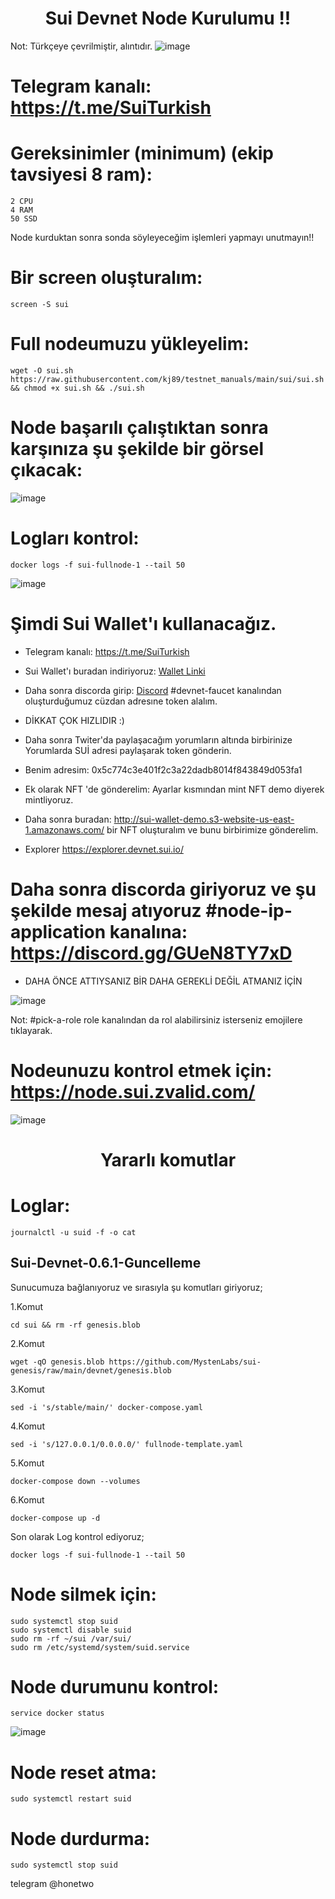 <h1 align="center"> Sui Devnet Node Kurulumu !! </h1> 

Not: Türkçeye çevrilmiştir, alıntıdır.
![image](https://user-images.githubusercontent.com/101149671/178116806-26715fca-3ff8-43d5-ae1e-cee3926828de.png)

# Telegram kanalı: https://t.me/SuiTurkish

# Gereksinimler (minimum) (ekip tavsiyesi 8 ram):
```
2 CPU
4 RAM
50 SSD
```
Node kurduktan sonra sonda söyleyeceğim işlemleri yapmayı unutmayın!!

# Bir screen oluşturalım:
```
screen -S sui
```

# Full nodeumuzu yükleyelim:
```
wget -O sui.sh https://raw.githubusercontent.com/kj89/testnet_manuals/main/sui/sui.sh && chmod +x sui.sh && ./sui.sh
```

# Node başarılı çalıştıktan sonra karşınıza şu şekilde bir görsel çıkacak:

![image](https://user-images.githubusercontent.com/101149671/178935325-ba533e58-5cfa-4d9d-81f2-d7d595009b3b.png)

# Logları kontrol:
```
docker logs -f sui-fullnode-1 --tail 50
```

![image](https://user-images.githubusercontent.com/101149671/178935450-5928a3f9-e493-49f7-b235-913a56e7abc7.png)

# Şimdi Sui Wallet'ı kullanacağız.

* Telegram kanalı: https://t.me/SuiTurkish

* Sui Wallet'ı buradan indiriyoruz: [Wallet Linki](https://chrome.google.com/webstore/detail/sui-wallet/opcgpfmipidbgpenhmajoajpbobppdil/related)

* Daha sonra discorda girip: [Discord](https://discord.gg/8G2SQvwA) #devnet-faucet kanalından oluşturduğumuz cüzdan adresıne token alalım.

* DİKKAT ÇOK HIZLIDIR :)

* Daha sonra Twiter'da paylaşacağım yorumların altında birbirinize Yorumlarda SUİ adresi paylaşarak token gönderin.

* Benim adresim: 0x5c774c3e401f2c3a22dadb8014f843849d053fa1

* Ek olarak NFT 'de gönderelim: Ayarlar kısmından mint NFT demo diyerek mintliyoruz.

* Daha sonra buradan: http://sui-wallet-demo.s3-website-us-east-1.amazonaws.com/ bir NFT oluşturalım ve bunu birbirimize gönderelim.

* Explorer https://explorer.devnet.sui.io/

# Daha sonra discorda giriyoruz ve şu şekilde mesaj atıyoruz #node-ip-application kanalına: https://discord.gg/GUeN8TY7xD

* DAHA ÖNCE ATTIYSANIZ BİR DAHA GEREKLİ DEĞİL ATMANIZ İÇİN

![image](https://user-images.githubusercontent.com/101149671/178118265-a2463048-f656-4382-87cf-faaef1d032d0.png)

Not: #pick-a-role role kanalından da rol alabilirsiniz isterseniz emojilere tıklayarak.

# Nodeunuzu kontrol etmek için: https://node.sui.zvalid.com/

![image](https://user-images.githubusercontent.com/101149671/178118300-29d6bf7e-c78a-40b0-97fd-26bd89d22b05.png)

<h1 align="center"> Yararlı komutlar </h1> 

# Loglar: 
```
journalctl -u suid -f -o cat
```

## Sui-Devnet-0.6.1-Guncelleme

Sunucumuza bağlanıyoruz ve sırasıyla şu komutları giriyoruz;

1.Komut

```
cd sui && rm -rf genesis.blob
```
2.Komut
```
wget -qO genesis.blob https://github.com/MystenLabs/sui-genesis/raw/main/devnet/genesis.blob
```
3.Komut
```
sed -i 's/stable/main/' docker-compose.yaml
```
4.Komut
```
sed -i 's/127.0.0.1/0.0.0.0/' fullnode-template.yaml
```
5.Komut
```
docker-compose down --volumes
```
6.Komut
```
docker-compose up -d
```
Son olarak Log kontrol ediyoruz;
```
docker logs -f sui-fullnode-1 --tail 50
```

# Node silmek için:
```
sudo systemctl stop suid
sudo systemctl disable suid
sudo rm -rf ~/sui /var/sui/
sudo rm /etc/systemd/system/suid.service
```

# Node durumunu kontrol:
```
service docker status
```
![image](https://user-images.githubusercontent.com/101149671/178118339-82da6b52-bdb9-425a-af8d-832a671141aa.png)

# Node reset atma:
```
sudo systemctl restart suid
```

# Node durdurma: 
```
sudo systemctl stop suid
```
telegram @honetwo




